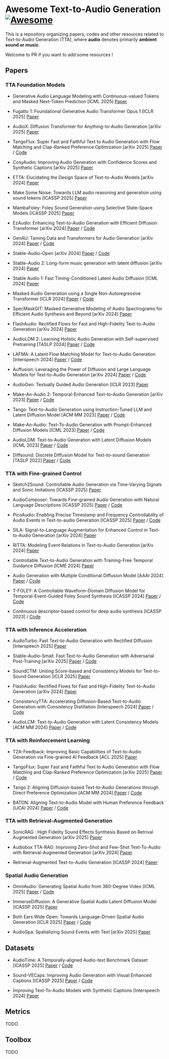 # Awesome Text-to-Audio Generation [![Awesome](https://cdn.rawgit.com/sindresorhus/awesome/d7305f38d29fed78fa85652e3a63e154dd8e8829/media/badge.svg)](https://github.com/sindresorhus/awesome#readme)

This is a repository organizing papers, codes and other resources related to Text-to-Audio Generation (TTA), where **audio** denotes primarily **ambient sound or music**.
<!-- Note: Resources related to speech synthesis are not included in this repo.   -->

Welcome to PR if you want to add some resources !
<!-- - [x] Add T2A resources  -->
<!-- - [] Add V2A resources -->

## Papers

### TTA Foundation Models

- Generative Audio Language Modeling with Continuous-valued Tokens and Masked Next-Token Prediction [ICML 2025] [Paper](https://arxiv.org/abs/2507.09834) 

- Fugatto 1: Foundational Generative Audio Transformer Opus 1 [ICLR 2025] [Paper](https://openreview.net/forum?id=B2Fqu7Y2cd)

- AudioX: Diffusion Transformer for Anything-to-Audio Generation [arXiv 2025] [Paper](https://arxiv.org/abs/2412.09892)

- TangoFlux: Super Fast and Faithful Text to Audio Generation with Flow Matching and Clap-Ranked Preference Optimization [arXiv 2025] [Paper](https://arxiv.org/abs/2412.21037) / [Code](https://github.com/declare-lab/TangoFlux)

- CosyAudio: Improving Audio Generation with Confidence Scores and Synthetic Captions [arXiv 2025] [Paper](https://arxiv.org/abs/2501.16761)


- ETTA: Elucidating the Design Space of Text-to-Audio Models [arXiv 2024] [Paper](https://arxiv.org/abs/2412.19351)

- Make Some Noise: Towards LLM audio reasoning and generation using sound tokens [ICASSP 2025] [Paper](https://arxiv.org/abs/2503.22275)

- MambaFoley: Foley Sound Generation using Selective State-Space Models [ICASSP 2025] [Paper](https://arxiv.org/abs/2409.09162)

- EzAudio: Enhancing Text-to-Audio Generation with Efficient Diffusion Transformer [arXiv 2024] [Paper](https://arxiv.org/abs/2409.10819) / [Code](https://github.com/haidog-yaqub/EzAudio)

- GenAU: Taming Data and Transformers for Audio Generation [arXiv 2024] [Paper](https://arxiv.org/abs/2406.19388) / [Code](https://github.com/snap-research/GenAU)

- Stable-Audio-Open [arXiv 2024] [Paper](https://arxiv.org/abs/2407.14358) / [Code](https://github.com/Stability-AI/stable-audio-tools)

- Stable-Audio 2: Long-form music generation with latent diffusion [arXiv 2024] [Paper](https://arxiv.org/abs/2404.10301) 

- Stable Audio 1: Fast Timing-Conditioned Latent Audio Diffusion [ICML 2024] [Paper](https://arxiv.org/abs/2402.04825)

- Masked Audio Generation using a Single Non-Autoregressive Transformer [ICLR 2024] [Paper](https://arxiv.org/abs/2401.04577) / [Code](https://github.com/facebookresearch/audiocraft/blob/main/docs/MAGNET.md)

- SpecMaskGIT: Masked Generative Modeling of Audio Spectrograms for Efficient Audio Synthesis and Beyond [arXiv 2024] [Paper](https://arxiv.org/abs/2406.17672v2) 

- FlashAudio: Rectified Flows for Fast and High-Fidelity Text-to-Audio Generation [arXiv 2024] [Paper](https://arxiv.org/abs/2410.12266)

- AudioLDM 2: Learning Holistic Audio Generation with Self-supervised Pretraining [TASLP 2024] [Paper](https://arxiv.org/abs/2308.05734) / [Code](https://github.com/haoheliu/audioldm2)

- LAFMA: A Latent Flow Matching Model for Text-to-Audio Generation [Interspeech 2024] [Paper](https://arxiv.org/abs/2406.08203) / [Code](https://github.com/gwh22/LAFMA)

- Auffusion: Leveraging the Power of Diffusion and Large Language Models for Text-to-Audio Generation [arXiv 2024] [Paper](https://arxiv.org/abs/2401.01044) / [Code](https://github.com/happylittlecat2333/Auffusion)

- AudioGen: Textually Guided Audio Generation [ICLR 2023] [Paper](https://arxiv.org/abs/2209.15352)

- Make-An-Audio 2: Temporal-Enhanced Text-to-Audio Generation [arXiv 2023] [Paper](https://arxiv.org/abs/2305.18474) / [Code](https://github.com/Text-to-Audio/Make-An-Audio)

- Tango: Text-to-Audio Generation using Instruction-Tuned LLM and Latent Diffusion Model [ACM MM 2023] [Paper](https://arxiv.org/abs/2304.13731) / [Code](https://github.com/declare-lab/tango)

- Make-An-Audio: Text-To-Audio Generation with Prompt-Enhanced Diffusion Models [ICML 2023] [Paper](https://arxiv.org/abs/2301.12661) / [Code](https://github.com/Text-to-Audio/Make-An-Audio)

- AudioLDM: Text-to-Audio Generation with Latent Diffusion Models [ICML 2023] [Paper](https://arxiv.org/abs/2301.12503) / [Code](https://github.com/haoheliu/AudioLDM)

- Diffsound: Discrete Diffusion Model for Text-to-sound Generation [TASLP 2022] [Paper](https://arxiv.org/abs/2207.09983) / [Code](https://github.com/yangdongchao/Text-to-sound-Synthesis)


### TTA with Fine-grained Control
- Sketch2Sound: Controllable Audio Generation via Time-Varying Signals and Sonic Imitations [ICASSP 2025] [Paper](https://arxiv.org/abs/2412.08550)

- AudioComposer: Towards Fine-grained Audio Generation with Natural Language Descriptions [ICASSP 2025] [Paper](https://arxiv.org/abs/2409.12560) / [Code](https://github.com/lavendery/AudioComposer/tree/main)

- PicoAudio: Enabling Precise Timestamp and Frequency Controllability of Audio Events in Text-to-audio Generation [ICASSP 2025] [Paper](https://arxiv.org/abs/2407.02869) / [Code](https://github.com/zeyuxie29/PicoAudio)

- SILA: Signal-to-Language Augmentation for Enhanced Control in Text-to-Audio Generation [arXiv 2024] [Paper](https://arxiv.org/abs/2412.09789)

- RiTTA: Modeling Event Relations in Text-to-Audio Generation [arXiv 2024] [Paper](https://arxiv.org/abs/2412.15922)

- Controllable Text-to-Audio Generation with Training-Free Temporal Guidance Diffusion [ICME 2024] [Paper](https://ieeexplore.ieee.org/document/10687830) 

- Audio Generation with Multiple Conditional Diffusion Model [AAAI 2024] [Paper](https://arxiv.org/abs/2308.11940) / [Code](https://conditionaudiogen.github.io/conditionaudiogen/)

- T-FOLEY: A Controllable Waveform-Domain Diffusion Model for Temporal-Event-Guided Foley Sound Synthesis [ICASSP 2024] [Paper](https://arxiv.org/abs/2401.09294) / [Code](https://github.com/YoonjinXD/T-foley)

- Continuous descriptor-based control for deep audio synthesis [ICASSP 2023] / [Code](https://github.com/neurorave/neurorave)

### TTA with Inference Acceleration

- AudioTurbo: Fast Text-to-Audio Generation with Rectified Diffusion [Interspeech 2025] [Paper](https://arxiv.org/abs/2505.22106)

- Stable-Audio-Small: Fast Text-to-Audio Generation with Adversarial Post-Training [arXiv 2025] [Paper](https://arxiv.org/abs/2505.08175) / [Code](https://github.com/Stability-AI/stable-audio-tools)


- SoundCTM: Uniting Score-based and Consistency Models for Text-to-Sound Generation [ICLR 2025] [Paper](https://arxiv.org/abs/2405.18503)


- FlashAudio: Rectified Flows for Fast and High-Fidelity Text-to-Audio Generation [arXiv 2024] [Paper](https://arxiv.org/abs/2410.12266)

- ConsistencyTTA: Accelerating Diffusion-Based Text-to-Audio Generation with Consistency Distillation [Interspeech 2024] [Paper](https://arxiv.org/abs/2309.10740) / [Code](https://github.com/Bai-YT/ConsistencyTTA)

- AudioLCM: Text-to-Audio Generation with Latent Consistency Models [ACM MM 2024] [Paper](https://arxiv.org/abs/2406.00356) / [Code](https://github.com/Text-to-Audio/AudioLCM)



### TTA with Reinforcement Learning 
- T2A-Feedback: Improving Basic Capabilities of Text-to-Audio Generation via Fine-grained AI Feedback [ACL 2025] [Paper](https://www.arxiv.org/abs/2505.10561) 

- TangoFlux: Super Fast and Faithful Text to Audio Generation with Flow Matching and Clap-Ranked Preference Optimization [arXiv 2025] [Paper](https://arxiv.org/abs/2412.21037) / [Code](https://github.com/declare-lab/TangoFlux)

- Tango 2: Aligning Diffusion-based Text-to-Audio Generations through Direct Preference Optimization [ACM MM 2024] [Paper](https://arxiv.org/abs/2404.09956) / [Code](https://github.com/declare-lab/tango)

- BATON: Aligning Text-to-Audio Model with Human Preference Feedback [IJCAI 2024] [Paper](https://arxiv.org/abs/2402.00744) / [Code](https://github.com/hannieliao/Baton)


### TTA with Retrieval-Augmented Generation
- SonicRAG : High Fidelity Sound Effects Synthesis Based on Retrival Augmented Generation [arXiv 2025] [Paper](https://arxiv.org/abs/2505.03244)

- Audiobox TTA-RAG: Improving Zero-Shot and Few-Shot Text-To-Audio with Retrieval-Augmented Generation [arXiv 2024] [Paper](https://arxiv.org/abs/2411.05141)

- Retrieval-Augmented Text-to-Audio Generation [ICASSP 2024] [Paper](https://arxiv.org/abs/2309.08051)


### Spatial Audio Generation

- OmniAudio: Generating Spatial Audio from 360-Degree Video [ICML 2025] [Paper](https://arxiv.org/abs/2504.14906) / [Code](https://github.com/liuhuadai/OmniAudio)

- ImmerseDiffusion: A Generative Spatial Audio Latent Diffusion Model [ICASSP 2025] [Paper](https://arxiv.org/pdf/2410.14945) 

- Both Ears Wide Open: Towards Language-Driven Spatial Audio Generation [ICLR 2025] [Paper](https://arxiv.org/abs/2410.10676) / [Code](https://github.com/PeiwenSun2000/Both-Ears-Wide-Open)

- AudioSpa: Spatializing Sound Events with Text [arXiv 2025] [Paper](https://arxiv.org/abs/2502.11219)

## Datasets

- AudioTime: A Temporally-aligned Audio-text Benchmark Dataset [ICASSP 2025] [Paper](https://arxiv.org/abs/2407.02857) / [Code](https://github.com/zeyuxie29/AudioTime)

 

- Sound-VECaps: Improving Audio Generation with Visual Enhanced Captions [ICASSP 2025] [Paper](https://arxiv.org/abs/2407.04416) / [Code](https://github.com/yyua8222/Sound-VECaps)

- Improving Text-To-Audio Models with Synthetic Captions [Interspeech 2024] [Paper](https://arxiv.org/abs/2406.15487)

## Metrics
TODO 

## Toolbox 
TODO
